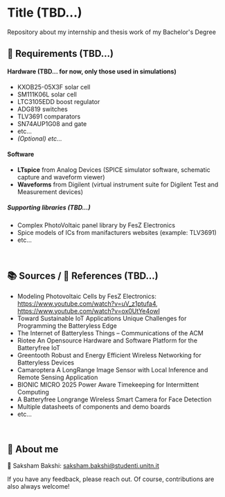 # Title (TBD...)
Repository about my internship and thesis work of my Bachelor's Degree


## 📝 Requirements (TBD...)
#### Hardware (TBD... for now, only those used in simulations)
- KXOB25-05X3F solar cell
- SM111K06L solar cell
- LTC3105EDD boost regulator
- ADG819 switches
- TLV3691 comparators
- SN74AUP1G08 and gate
- etc...
- _(Optional) etc..._
  
#### Software
- **LTspice** from Analog Devices (SPICE simulator software, schematic capture and waveform viewer) 
- **Waveforms** from Digilent (virtual instrument suite for Digilent Test and Measurement devices)

##### Supporting libraries (TBD...)
- Complex PhotoVoltaic panel library by FesZ Electronics
- Spice models of ICs from manifacturers websites (example: TLV3691)
- etc...




<br>

## 📚 Sources / 🔗 References (TBD...)
- Modeling Photovoltaic Cells by FesZ Electronics: https://www.youtube.com/watch?v=uV_z1ptufa4, https://www.youtube.com/watch?v=ox0UtYe4owI
- Toward Sustainable IoT Applications Unique Challenges for Programming the Batteryless Edge
- The Internet of Batteryless Things – Communications of the ACM
- Riotee An Opensource Hardware and Software Platform for the Batteryfree IoT
- Greentooth Robust and Energy Efficient Wireless Networking for Batteryless Devices
- Camaroptera A LongRange Image Sensor with Local Inference and Remote Sensing Application
- BIONIC MICRO 2025 Power Aware Timekeeping for Intermittent Computing
- A Batteryfree Longrange Wireless Smart Camera for Face Detection
- Multiple datasheets of components and demo boards
- etc...




<br>

## 🚀 About me
🌟 Saksham Bakshi: saksham.bakshi@studenti.unitn.it

If you have any feedback, please reach out. Of course, contributions are also always welcome!

